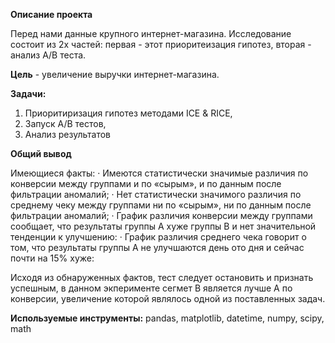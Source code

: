 **Описание проекта**

Перед нами данные крупного интернет-магазина. Исследование состоит из 2х частей: первая - этот приоритеизация гипотез, вторая - анализ А/В теста.

**Цель** - увеличение выручки интернет-магазина.

**Задачи:**

1. Приоритиризация гипотез методами ICE & RICE,
2. Запуск А/В тестов,
3. Анализ результатов

**Общий вывод**

Имеющиеся факты:
· Имеются статистически значимые различия по конверсии между группами и по «сырым», и по данным после фильтрации аномалий;
· Нет статистически значимого различия по среднему чеку между группами ни по «сырым», ни по данным после фильтрации аномалий;
· График различия конверсии между группами сообщает, что результаты группы А хуже группы В и нет значительной тенденции к улучшению:
· График различия среднего чека говорит о том, что результаты группы А не улучшаются день ото дня и сейчас почти на 15% хуже:

Исходя из обнаруженных фактов, тест следует остановить и признать успешным, в данном экперименте сегмет В является лучше А по конверсии, увеличение которой являлось одной из поставленных задач.

**Используемые инструменты:** pandas, matplotlib, datetime, numpy, scipy, math
